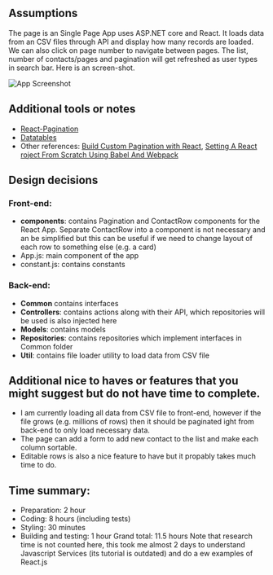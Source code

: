 ## Assumptions

The page is an Single Page App uses ASP.NET core and React. It loads data from an CSV files through API and display how many records are loaded. 
We can also click on page number to navigate between pages. The list, number of contacts/pages and pagination will get refreshed as user types in search bar. Here is an screen-shot.

![App Screenshot](screenshot.gif)

## Additional tools or notes

+ [React-Pagination](https://www.npmjs.com/package/react-pagination)
+ [Datatables](https://mdbootstrap.com/docs/jquery/tables/scroll)
+ Other references: [Build Custom Pagination with React](https://scotch.io/tutorials/build-custom-pagination-with-react), [Setting A React roject From Scratch Using Babel And Webpack](https://blog.bitsrc.io/etting-a-react-project-from-scratch-using-babel-and-webpack-5f26a525535d)

## Design decisions

### Front-end:

+ **components**: contains Pagination and ContactRow components for the React App. Separate ContactRow into a component is not necessary and an be simplified but this can be useful if we need to change layout of each row to something else (e.g. a card)
+ App.js: main component of the app
+ constant.js: contains constants

### Back-end: 
+ **Common** contains interfaces
+ **Controllers**: contains actions along with their API, which repositories will be used is also injected here
+ **Models**: contains models
+ **Repositories**: contains repositories which implement interfaces in Common folder
+ **Util**: contains file loader utility to load data from CSV file


## Additional nice to haves or features that you might suggest but do not have time to complete.

+ I am currently loading all data from CSV file to front-end, however if the file grows (e.g. millions of rows) then it should be paginated ight from back-end to only load necessary data.
+ The page can add a form to add new contact to the list and make each column sortable.
+ Editable rows is also a nice feature to have but it propably takes much time to do.

## Time summary:

+ Preparation: 2 hour
+ Coding: 8 hours (including tests)
+ Styling: 30 minutes
+ Building and testing: 1 hour
Grand total: 11.5 hours
Note that research time is not counted here, this took me almost 2 days to understand Javascript Services (its tutorial is outdated) and do a ew examples of React.js

